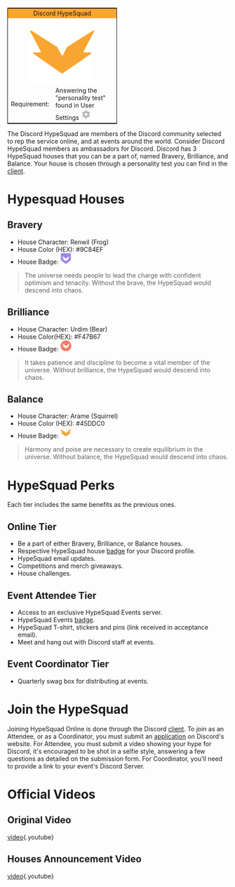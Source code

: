 <!-- TITLE: HypeSquad -->
<!-- SUBTITLE: Are you Hyped? Because I'm feeling super duper hyped to tell you about this really cool thing! -->

<table style="width:250px; border:1px solid black; float:center">
<tr>
<td colspan="2" style="background-color:#F9A532; text-align:center">Discord HypeSquad</td>
</tr>
<tr>
<td colspan="2" style="text-align:center"><img src="/uploads/icons/hypesquad.png" alt="hypesquad" width="146" height="146"/>
</tr>
<tr>
</tr>
<tr>
<td>Requirement:</td>
<td>Answering the "personality test" found in User Settings <img src="/uploads/icons/settings.png" alt="settings" width="25" height="25"/></td>
</tr>
</table> 

The Discord HypeSquad are members of the Discord community selected to rep the service online, and at events around the world. Consider Discord HypeSquad members as ambassadors for Discord. 
Discord has 3 HypeSquad houses that you can be a part of, named Bravery, Brilliance, and Balance. Your house is chosen through a personality test you can find in the [client](https://discordapp.com/settings/hypesquad-online).
# Hypesquad Houses
## Bravery

* House Character: Renwil (Frog)
* House Color (HEX): #9C84EF
* House Badge: <img src="/uploads/icons/hs-bravery.png" alt="hs-bravery" width="25" height="25"/>

> The universe needs people to lead the charge with confident optimism and tenacity. Without the brave, the HypeSquad would descend into chaos.

## Brilliance

* House Character: Urdim (Bear)
* House Color(HEX): #F47B67
* House Badge: <img src="/uploads/icons/hs-brilliance.png" alt="hs-brilliance" width="25" height="25"/>

> It takes patience and discipline to become a vital member of the universe. Without brilliance, the HypeSquad would descend into chaos.

## Balance

* House Character: Arame (Squirrel)
* House Color (HEX): #45DDC0
* House Badge: <img src="/uploads/icons/hypesquad.png" alt="hypesquad" width="25" height="25"/>

> Harmony and poise are necessary to create equilibrium in the universe. Without balance, the HypeSquad would descend into chaos.

# HypeSquad Perks
Each tier includes the same benefits as the previous ones.

## Online Tier
* Be a part of either Bravery, Brilliance, or Balance houses.
* Respective HypeSquad house [badge](/badges#hype-squad-bravery) for your Discord profile.
* HypeSquad email updates.
* Competitions and merch giveaways.
* House challenges.

## Event Attendee Tier
* Access to an exclusive HypeSquad Events server.
* HypeSquad Events [badge](/badges#discord-hype-squad).
* HypeSquad T-shirt, stickers and pins (link received in acceptance email).
* Meet and hang out with Discord staff at events.

## Event Coordinator Tier
* Quarterly swag box for distributing at events.

# Join the HypeSquad
Joining HypeSquad Online is done through the Discord [client](https://discordapp.com/settings/hypesquad-online). To join as an Attendee, or as a Coordinator, you must submit an [application](https://discordapp.com/hypesquad) on Discord's website. For Attendee, you must submit a video showing your hype for Discord, it's encouraged to be shot in a selfie style, answering a few questions as detailed on the submission form. For Coordinator, you'll need to provide a link to your event's Discord Server.

# Official Videos
## Original Video
[video](https://www.youtube.com/watch?v=rXZkTT-5m9o){.youtube}

## Houses Announcement Video
[video](https://www.youtube.com/watch?v=SWzB1mx2o5k){.youtube}